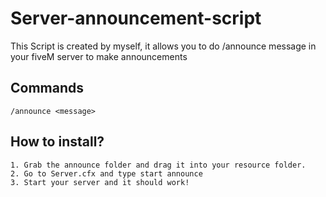 # Server-announcement-script

This Script is created by myself, it allows you to do /announce message in your fiveM server to make announcements

## Commands
``/announce <message>``

## How to install?

```
1. Grab the announce folder and drag it into your resource folder.
2. Go to Server.cfx and type start announce
3. Start your server and it should work!
```
